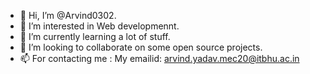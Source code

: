 - 👋 Hi, I’m @Arvind0302.
- 👀 I’m interested in Web developmennt.
- 🌱 I’m currently learning a lot of stuff.
- 💞️ I’m looking to collaborate on some open source projects.
- 📫 For contacting me : My emailid: arvind.yadav.mec20@itbhu.ac.in

<!---
Arvind0302/Arvind0302 is a ✨ special ✨ repository because its `README.md` (this file) appears on your GitHub profile.
You can click the Preview link to take a look at your changes.
--->

